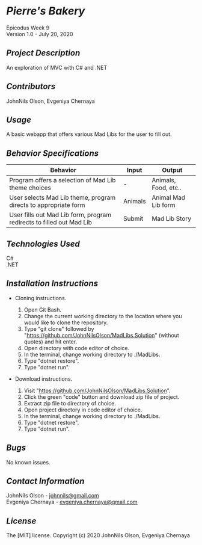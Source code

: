 # _Pierre's Bakery_
Epicodus Week 9  
Version 1.0 - July 20, 2020 

## _Project Description_
An exploration of MVC with C# and .NET

## _Contributors_
JohnNils Olson, Evgeniya Chernaya

## _Usage_
A basic webapp that offers various Mad Libs for the user to fill out.

## _Behavior Specifications_
| Behavior | Input | Output |
| ---- | ---- | ---- |
| Program offers a selection of Mad Lib theme choices | - | Animals, Food, etc.. |
| User selects Mad Lib theme, program directs to appropriate form | Animals | Animal Mad Lib form |
| User fills out Mad Lib form, program redirects to filled out Mad Lib | Submit | Mad Lib Story |

## _Technologies Used_
C#  
.NET

## _Installation Instructions_
* Cloning instructions.
  1. Open Git Bash.
  2. Change the current working directory to the location where you would like to clone the repository.
  3. Type "git clone" followed by "https://github.com/JohnNilsOlson/MadLibs.Solution" (without quotes) and hit enter.
  4. Open directory with code editor of choice.
  5. In the terminal, change working directory to ./MadLibs.
  6. Type "dotnet restore".
  7. Type "dotnet run".

* Download instructions.
  1. Visit "https://github.com/JohnNilsOlson/MadLibs.Solution".
  2. Click the green "code" button and download zip file of project.
  3. Extract zip file to directory of choice.
  4. Open project directory in code editor of choice.
  5. In the terminal, change working directory to ./MadLibs.
  6. Type "dotnet restore".
  7. Type "dotnet run".

## _Bugs_
No known issues.

## _Contact Information_
JohnNils Olson - johnnils@gmail.com  
Evgeniya Chernaya - evgeniya.chernaya@gmail.com

## _License_
The [MIT] license.
Copyright (c) 2020 JohnNils Olson, Evgeniya Chernaya